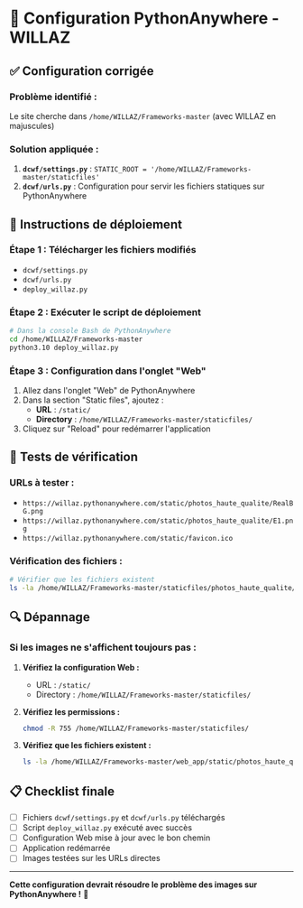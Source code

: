 # 🔧 Configuration PythonAnywhere - WILLAZ

## ✅ Configuration corrigée

### **Problème identifié :**
Le site cherche dans `/home/WILLAZ/Frameworks-master` (avec WILLAZ en majuscules)

### **Solution appliquée :**
1. **`dcwf/settings.py`** : `STATIC_ROOT = '/home/WILLAZ/Frameworks-master/staticfiles'`
2. **`dcwf/urls.py`** : Configuration pour servir les fichiers statiques sur PythonAnywhere

## 🚀 Instructions de déploiement

### **Étape 1 : Télécharger les fichiers modifiés**
- `dcwf/settings.py`
- `dcwf/urls.py`
- `deploy_willaz.py`

### **Étape 2 : Exécuter le script de déploiement**
```bash
# Dans la console Bash de PythonAnywhere
cd /home/WILLAZ/Frameworks-master
python3.10 deploy_willaz.py
```

### **Étape 3 : Configuration dans l'onglet "Web"**
1. Allez dans l'onglet "Web" de PythonAnywhere
2. Dans la section "Static files", ajoutez :
   - **URL** : `/static/`
   - **Directory** : `/home/WILLAZ/Frameworks-master/staticfiles/`
3. Cliquez sur "Reload" pour redémarrer l'application

## 🧪 Tests de vérification

### **URLs à tester :**
- `https://willaz.pythonanywhere.com/static/photos_haute_qualite/RealBG.png`
- `https://willaz.pythonanywhere.com/static/photos_haute_qualite/E1.png`
- `https://willaz.pythonanywhere.com/static/favicon.ico`

### **Vérification des fichiers :**
```bash
# Vérifier que les fichiers existent
ls -la /home/WILLAZ/Frameworks-master/staticfiles/photos_haute_qualite/
```

## 🔍 Dépannage

### **Si les images ne s'affichent toujours pas :**

1. **Vérifiez la configuration Web :**
   - URL : `/static/`
   - Directory : `/home/WILLAZ/Frameworks-master/staticfiles/`

2. **Vérifiez les permissions :**
   ```bash
   chmod -R 755 /home/WILLAZ/Frameworks-master/staticfiles/
   ```

3. **Vérifiez que les fichiers existent :**
   ```bash
   ls -la /home/WILLAZ/Frameworks-master/web_app/static/photos_haute_qualite/
   ```

## 📋 Checklist finale

- [ ] Fichiers `dcwf/settings.py` et `dcwf/urls.py` téléchargés
- [ ] Script `deploy_willaz.py` exécuté avec succès
- [ ] Configuration Web mise à jour avec le bon chemin
- [ ] Application redémarrée
- [ ] Images testées sur les URLs directes

---

**Cette configuration devrait résoudre le problème des images sur PythonAnywhere !** 🎉
